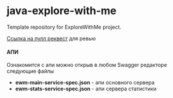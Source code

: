 # java-explore-with-me

Template repository for ExploreWithMe project.

[Ссылка на пулл реквест](https://github.com/Aleksandr-Sorokin/java-explore-with-me/pull/1#issue-1410511693 ) для ревью

#### АПИ

Ознакомится с апи можно открыв в любом Swagger редакторе следующие файлы

- **ewm-main-service-spec.json** - апи основного сервера
- **ewm-stats-service-spec.json** - апи сервера статистики